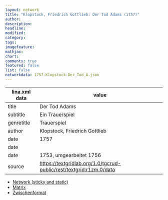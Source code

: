```yaml
---
layout: network
title: "Klopstock, Friedrich Gottlieb: Der Tod Adams (1757)"
author:
description:
headline:
modified:
category:
tags:
imagefeature: 
mathjax: 
chart: 
comments: true
featured: false
list: false
networkdata: 1757-Klopstock-Der_Tod_A.json
---
```

lina.xml data  | value
------------- | -------------
title|Der Tod Adams
subtitle|Ein Trauerspiel
genretitle|Trauerspiel
author|Klopstock, Friedrich Gottlieb
date|1757
date|
date|1753, umgearbeitet 1756
source|https://textgridlab.org/1.0/tgcrud-public/rest/textgrid:r1zm.0/data


* [Network (sticky and static)](/network13)
* [Matrix](/matrix13)
* [Zwischenformat](/lina13 )
